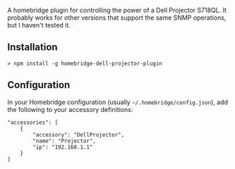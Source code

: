 A homebridge plugin for controlling the power of a Dell Projector S718QL. It probably works for other versions that support the same SNMP operations, but I haven't tested it.

## Installation

```
> npm install -g homebridge-dell-projector-plugin
```

## Configuration

In your Homebridge configuration (usually `~/.homebridge/config.json`), add the following to your accessory definitions:

```
"accessories": [
	{
		"accessory": "DellProjector",
		"name": "Projector",
		"ip": "192.168.1.1"
	}
]
```
